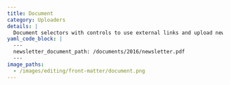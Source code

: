 ```yaml
---
title: Document
category: Uploaders
details: |
  Document selectors with controls to use external links and upload new files. Displayed for `document_path`, `document`, and keys ending in `_document_path` or `_document`. Limits files shown to documents.
yaml_code_block: |
  ---
  newsletter_document_path: /documents/2016/newsletter.pdf
  ---
image_paths:
  - /images/editing/front-matter/document.png
---
```


